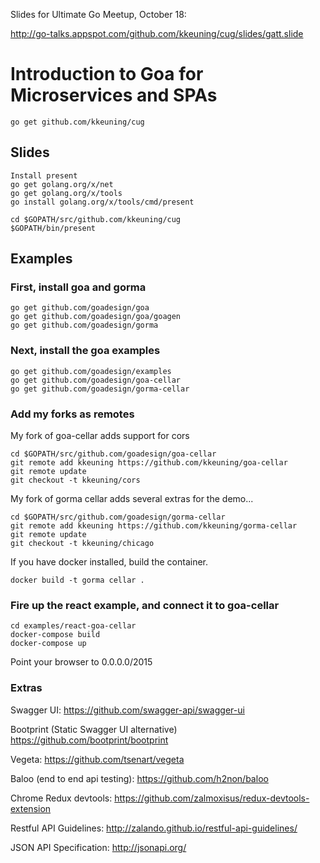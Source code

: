 Slides for Ultimate Go Meetup, October 18:

http://go-talks.appspot.com/github.com/kkeuning/cug/slides/gatt.slide

# Introduction to Goa for Microservices and SPAs
```
go get github.com/kkeuning/cug
```

## Slides
```
Install present
go get golang.org/x/net
go get golang.org/x/tools
go install golang.org/x/tools/cmd/present
```
```
cd $GOPATH/src/github.com/kkeuning/cug
$GOPATH/bin/present
```
## Examples

### First, install goa and gorma
```
go get github.com/goadesign/goa
go get github.com/goadesign/goa/goagen
go get github.com/goadesign/gorma
```

### Next, install the goa examples
```
go get github.com/goadesign/examples
go get github.com/goadesign/goa-cellar
go get github.com/goadesign/gorma-cellar
```
### Add my forks as remotes
My fork of goa-cellar adds support for cors
```
cd $GOPATH/src/github.com/goadesign/goa-cellar
git remote add kkeuning https://github.com/kkeuning/goa-cellar
git remote update
git checkout -t kkeuning/cors
```
My fork of gorma cellar adds several extras for the demo...
```
cd $GOPATH/src/github.com/goadesign/gorma-cellar
git remote add kkeuning https://github.com/kkeuning/gorma-cellar
git remote update
git checkout -t kkeuning/chicago
```
If you have docker installed, build the container.
```
docker build -t gorma cellar .
```

### Fire up the react example, and connect it to goa-cellar
```
cd examples/react-goa-cellar
docker-compose build
docker-compose up
```
Point your browser to 0.0.0.0/2015

### Extras
Swagger UI:
https://github.com/swagger-api/swagger-ui

Bootprint (Static Swagger UI alternative)
https://github.com/bootprint/bootprint

Vegeta:
https://github.com/tsenart/vegeta

Baloo (end to end api testing):
https://github.com/h2non/baloo

Chrome Redux devtools:
https://github.com/zalmoxisus/redux-devtools-extension

Restful API Guidelines:
http://zalando.github.io/restful-api-guidelines/

JSON API Specification:
http://jsonapi.org/
